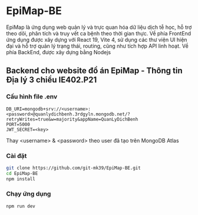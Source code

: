 # **EpiMap-BE**

EpiMap là ứng dụng web quản lý và trực quan hóa dữ liệu dịch tễ học, hỗ trợ theo dõi, phân tích và truy vết ca bệnh theo thời gian thực. Về phía FrontEnd ứng dụng được xây dựng với React 19, Vite 4, sử dụng các thư viện UI hiện đại và hỗ trợ quản lý trạng thái, routing, cũng như tích hợp API linh hoạt. Về phía BackEnd, được xây dựng bằng Nodejs

## Backend cho website đồ án EpiMap - Thông tin Địa lý 3 chiều IE402.P21

### Cấu hình file .env
```
DB_URI=mongodb+srv://<username>:<password>@quanlydichbenh.3rdgyln.mongodb.net/?retryWrites=true&w=majority&appName=QuanLyDichBenh
PORT=5000
JWT_SECRET=<key>
```
Thay \<username\> & \<password\> theo user đã tạo trên MongoDB Atlas

### Cài đặt

```bash
git clone https://github.com/git-mk39/EpiMap-BE.git
cd EpiMap-BE
npm install
```

### Chạy ứng dụng
```
npm run dev
```




